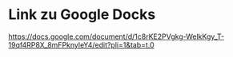 
# Link zu Google Docks

https://docs.google.com/document/d/1c8rKE2PVgkg-WelkKgy_T-19qf4RP8X_8mFPknyleY4/edit?pli=1&tab=t.0
